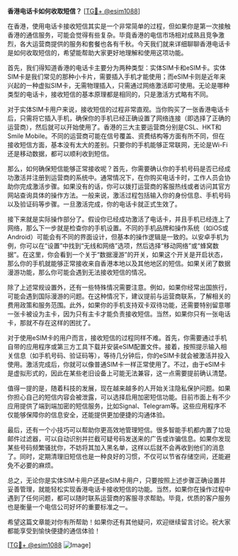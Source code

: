 **香港电话卡如何收取短信？** [[TG💪+ @esim1088](https://t.me/s/esim1088)]

在香港，使用电话卡接收短信其实是一个非常简单的过程，但如果你是第一次接触香港的通信服务，可能会觉得有些复杂。毕竟香港的电信市场相对成熟且竞争激烈，各大运营商提供的服务和套餐也各有千秋。今天我们就来详细聊聊香港电话卡是如何收取短信的，希望能帮助大家更好地理解和使用这项功能。

首先，我们得知道香港的电话卡主要分为两种类型：实体SIM卡和eSIM卡。实体SIM卡是我们常见的那种小卡片，需要插入手机才能使用；而eSIM卡则是近年来兴起的一种虚拟SIM卡，无需物理插入，只需通过网络激活即可使用。无论是哪种类型的电话卡，接收短信的基本原理都是相同的，只是激活方式略有不同。

对于实体SIM卡用户来说，接收短信的过程非常直观。当你购买了一张香港电话卡后，只需将它插入手机，确保你的手机已经正确设置了网络连接（即选择了正确的运营商），然后就可以开始使用了。香港的三大主要运营商分别是CSL、HKT和Smile Mobile。不同的运营商可能在信号覆盖、资费结构等方面有所不同，但在接收短信方面，基本没有太大的差别。只要你的手机能够正常联网，无论是Wi-Fi还是移动数据，都可以顺利收到短信。

那么，如何确保短信能够正常接收呢？首先，你需要确认你的手机号码是否已经成功激活并注册到运营商的系统中。通常情况下，在你购买电话卡时，工作人员会协助你完成激活步骤。如果没有的话，你可以拨打运营商的客服热线或者访问其官方网站查询具体的操作方法。一般来说，激活过程包括输入你的身份信息、手机号码以及验证码等步骤。一旦激活完成，你的电话卡就正式生效了。

接下来就是实际操作部分了。假设你已经成功激活了电话卡，并且手机已经连上了网络，那么下一步就是检查你的手机设置。不同的手机品牌和操作系统（如iOS或Android）可能会有不同的界面设计，但基本的操作逻辑是一致的。以安卓手机为例，你可以在“设置”中找到“无线和网络”选项，然后选择“移动网络”或“蜂窝数据”。在这里，你会看到一个关于“数据漫游”的开关，如果这个开关是开启状态，那么你的手机就能够正常接收来自香港本地以及其他地区的短信。如果关闭了数据漫游功能，那么你可能会遇到无法接收短信的情况。

除了上述常规设置外，还有一些特殊情况需要注意。例如，如果你经常出国旅行，可能会遇到国际漫游的问题。在这种情况下，建议提前与运营商联系，了解相关的费用政策和服务范围。此外，如果你的手机支持双卡双待功能，还需要特别留意哪一张卡被设为主卡，因为只有主卡才能负责接收短信。当然，如果你只有一张电话卡，那就不存在这样的困扰了。

对于使用eSIM卡的用户而言，接收短信的过程同样不难。首先，你需要通过手机自带的应用程序或第三方工具下载并安装eSIM配置文件。接着，按照提示输入相关信息（如手机号码、验证码等），等待几分钟后，你的eSIM卡就会被激活并投入使用。激活完成后，你就可以像普通SIM卡一样正常使用了。不过，由于eSIM卡是虚拟形式的，因此在某些老旧设备上可能无法兼容，这一点需要提前确认清楚。

值得一提的是，随着科技的发展，现在越来越多的人开始关注隐私保护问题。如果你担心自己的短信内容会被泄露，可以选择启用加密短信功能。目前市面上有不少应用提供了端到端加密的短信服务，比如Signal、Telegram等。这些应用程序不仅能够保障你的信息安全，还能提供更加便捷的沟通体验。

最后，还有一个小技巧可以帮助你更高效地管理短信。很多智能手机都内置了垃圾邮件过滤器，可以自动识别并拦截可疑号码发送来的广告或诈骗信息。如果你发现某些号码频繁骚扰你，不妨将其加入黑名单，这样以后就不会再收到他们的消息了。同时，定期清理旧短信也是一种良好的习惯，不仅可以节省存储空间，还能避免不必要的麻烦。

总之，无论你是实体SIM卡用户还是eSIM卡用户，只要按照上述步骤正确设置并妥善管理，就能轻松实现香港电话卡接收短信的功能。当然，如果你在操作过程中遇到了任何问题，都可以随时联系运营商的客服寻求帮助。毕竟，优质的客户服务也是衡量一个电信公司好坏的重要标准之一。

希望这篇文章能对你有所帮助！如果你还有其他疑问，欢迎继续留言讨论。祝大家都能享受到愉快便捷的通信体验！

[[TG💪+ @esim1088](https://t.me/s/esim1088) ![Image](https://i.postimg.cc/4NQfJmqS/Snipaste-2025-05-13-00-14-12.png)]